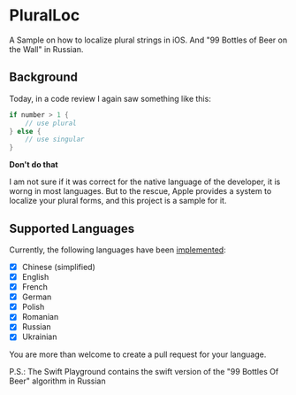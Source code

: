 # PluralLoc
A Sample on how to localize plural strings in iOS. And "99 Bottles of Beer on the Wall" in Russian.


## Background

Today, in a code review I again saw something like this:

```swift
if number > 1 {
	// use plural
} else {
	// use singular
}
```

**Don't do that**

I am not sure if it was correct for the native language of the developer, it is worng in most languages. But to the rescue, Apple provides a system to localize your plural forms, and this project is a sample for it.

## Supported Languages

Currently, the following languages have been [implemented](Plural%20Loc/Localizable.xcstrings):

- [x] Chinese (simplified)
- [x] English
- [x] French
- [x] German
- [x] Polish
- [x] Romanian
- [x] Russian
- [x] Ukrainian

You are more than welcome to create a pull request for your language.

P.S.: The Swift Playground contains the swift version of the "99 Bottles Of Beer" algorithm in Russian

